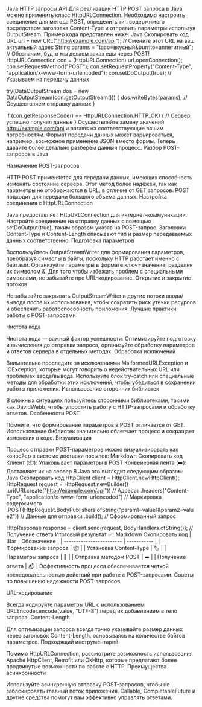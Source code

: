 Java HTTP запросы API
Для реализации HTTP POST запроса в Java можно применить класс HttpURLConnection. Необходимо настроить соединение для метода POST, определить тип содержимого посредством заголовка Content-Type и отправить параметры используя OutputStream. Пример кода представлен ниже:
Java
Скопировать код
URL url = new URL("http://example.com/api"); // Смените этот URL на ваш актуальный адрес
String params = "taco=вкусный&burrito=аппетитный"; // Обозначим, будто мы делаем заказ еды через POST!
HttpURLConnection con = (HttpURLConnection) url.openConnection();
con.setRequestMethod("POST");
con.setRequestProperty("Content-Type", "application/x-www-form-urlencoded");
con.setDoOutput(true); // Указываем на передачу данных

try(DataOutputStream dos = new DataOutputStream(con.getOutputStream())) {
    dos.writeBytes(params); // Осуществляем отправку данных
}

if (con.getResponseCode() == HttpURLConnection.HTTP_OK) {
    // Сервер успешно получил данные
}
Осуществляйте замену значений http://example.com/api и params на соответствующие вашим потребностям. Формат передачи данных может варьироваться, например, возможное применение JSON вместо формы.
Теперь давайте более детально разберем данный процесс.
Разбор POST-запросов в Java

Назначение POST-запросов

HTTP POST применяется для передачи данных, имеющих способность изменять состояние сервера. Этот метод более надёжен, так как параметры не отображаются в URL, в отличие от GET запросов. POST подходит для передачи большого объема данных.
Настройка соединения с HttpURLConnection

Java предоставляет HttpURLConnection для интернет-коммуникации. Настройте соединение на отправку данных с помощью setDoOutput(true), таким образом указав на POST-запрос. Заголовки Content-Type и Content-Length описывают тип и размер передаваемых данных соответственно.
Подготовка параметров

Воспользуйтесь OutputStreamWriter для формирования параметров, преобразуя символы в байты, поскольку HTTP работает именно с байтами. Организуйте параметры в формате ключ=значение, разделяя их символом &. Для того чтобы избежать проблем с специальными символами, не забывайте про URL-кодирование.
Открытие и закрытие потоков

Не забывайте закрывать OutputStreamWriter и другие потоки ввода/вывода после их использования, чтобы сократить риск утечки ресурсов и обеспечить работоспособность приложения.
Лучшие практики работы с POST-запросами

Чистота кода

Чистота кода — важный фактор успешности. Оптимизируйте подготовку и вычисления до отправки запроса, организуйте обработку параметров и ответов сервера в отдельных методах.
Обработка исключений

Внимательно проследите за исключениями MalformedURLException и IOException, которые могут говорить о недействительных URL или проблемах ввода/вывода. Используйте блок try-catch или специальные методы для обработки этих исключений, чтобы убедиться в сохранении работы приложения.
Использование сторонних библиотек

В сложных ситуациях пользуйтесь сторонними библиотеками, такими как DavidWebb, чтобы упростить работу с HTTP-запросами и обработку ответов.
Особенности POST

Помните, что формирование параметров в POST отличается от GET. Использование библиотек значительно облегчает процесс и сокращает изменения в коде.
Визуализация

Процесс отправки POST-параметров можно визуализировать как конвейер в системе доставки посылок:
Markdown
Скопировать код
Клиент (📦): Упаковывает параметры в POST
Конвейерная лента (➡️): Доставляет их на сервер
В Java это выглядит следующим образом:
Java
Скопировать код
HttpClient client = HttpClient.newHttpClient();
HttpRequest request = HttpRequest.newBuilder()
    .uri(URI.create("http://example.com/api")) // Адресат
    .headers("Content-Type", "application/x-www-form-urlencoded") // Маркировка содержимого
    .POST(HttpRequest.BodyPublishers.ofString("param1=value1&param2=value2")) // Данные для отправки
    .build(); // Сформированный запрос

HttpResponse<String> response = client.send(request, BodyHandlers.ofString()); // Получение ответа
Итоговый результат ✅:
Markdown
Скопировать код
| Шаг                      | Обозначение |
| ------------------------ | ----------- |
| Формирование запроса     | 📦          |
| Установка Content-Type   | 🏷️          |
| Параметры запроса        | 📎          |
| Отправка методом POST    | ➡️          |
| Получение ответа         | 📬          |
Эффективность процесса обеспечивается четкой последовательностью действий при работе с POST-запросами.
Советы по повышению надежности POST-запросов

URL-кодирование

Всегда кодируйте параметры URL с использованием URLEncoder.encode(value, "UTF-8") перед их добавлением в тело запроса.
Content-Length

Для оптимизации запроса всегда точно указывайте размер данных через заголовок Content-Length, основываясь на количестве байтов параметров.
Подходящий инструментарий

Помимо HttpURLConnection, рассмотрите возможность использования Apache HttpClient, Retrofit или OkHttp, которые предлагают более продвинутые возможности по работе с HTTP.
Преимущества асинхронности

Используйте асинхронную отправку POST-запросов, чтобы не заблокировать главный поток приложения. Callable, CompletableFuture и другие средства помогут вам эффективно управлять ответами.